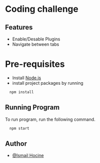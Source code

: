 # Coding challenge

## Features

- Enable/Desable Plugins
- Navigate between tabs

# Pre-requisites

- Install [Node.js](https://nodejs.org/en/)
- install project packages by running

```bash
  npm install
```

## Running Program

To run program, run the following command.

```bash
  npm start
```

<!-- ## Running Tests

To run tests, run the following command.

```bash
  npm run test
``` -->

## Author

- [@Ismail Hocine](https://github.com/hocineismail)
